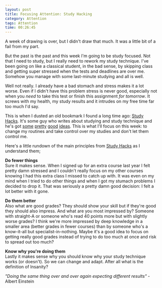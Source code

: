 ```yaml
---
layout: post
title: Focusing Attention: Study Hacking
category: Attention
tags: Attention
time: 00:26:45
---
```

A week of drawing is over, but I didn't draw that much. It was a little bit of a fail from my part.

But the past is the past and this week I'm going to be study focused. Not that I need to study, but I really need to rework my study technique. I've been going on like a classical student, in the bad sense, by skipping class and getting super stressed when the tests and deadlines are over me. Somehow you manage with some last-minute studying and all is well.

Well not really. I already have a bad stomach and stress makes it a lot worse. Even if I didn't have this problem stress is never good, especially not when you *need* to take this test or finish this assignment *for tomorrow*. It screws with my health, my study results and it intrudes on my free time far too much I'd say.

This is when I dusted an old bookmark I found a long time ago: [Study Hacks][1]. It's some guy who writes about studying and study technique and he's got [some](http://calnewport.com/blog/2008/04/18/how-to-become-a-zen-valedictorian-decreasing-your-stress-without-decreasing-your-ambition/) [pretty](http://calnewport.com/blog/2009/03/09/the-straight-a-method-how-to-ace-college-courses/) [good](http://calnewport.com/blog/2010/09/27/how-double-majors-can-ruin-your-life-two-arguments-for-doing-less/) [ideas](http://calnewport.com/blog/2009/03/27/what-the-hell-is-study-hacks/). This is what I'll focus on this week: to change my routines and take control over my studies and don't let them control me.

Here's a little rundown of the main principles from [Study Hacks][1] as I understand them;

**Do fewer things**  
Sure it makes sense. When I signed up for an extra course last year I felt pretty damn stressed and I couldn't really focus on my other courses knowing I had this extra class I missed to catch up with. It was even on my mind when I tried to do other things and when I got my stumach problems I decided to drop it. That was seriously a pretty damn good decision: I felt a lot better with it gone.

**Do them better**  
Also what are good grades? They should show your skill but if they're good they should also impress. And what are you most impressed by? Someone with straight-A or someone who's read 40 points more but with slightly worse grades? I think we're more impressed by deep knowledge in a smaller area (better grades in fewer courses) than by someone who's a know-it-all but specialist-in-nothing. Maybe it's a good idea to focus on getting really good grades instead of trying to do too much at once and risk to spread out too much?

**Know why you're doing them**  
Lastly it makes sense why you should know why your study technique works (or doesn't). So we can change and adapt. After all what is the definition of Insanity?

*"Doing the same thing over and over again expecting different results"* - Albert Einstein

[1]: http://calnewport.com/blog/

